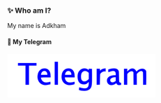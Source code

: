 ### ✨ Who am I?
My name is Adkham

#### 🔗 My Telegram
[![Telegram](/Telegram_text_logo.svg)](https://t.me/t_me_A)
